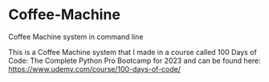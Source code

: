 # Coffee-Machine
Coffee Machine system in command line

This is a Coffee Machine system that I made in a course called 100 Days of Code: The Complete Python Pro Bootcamp for 2023
and can be found here: https://www.udemy.com/course/100-days-of-code/
